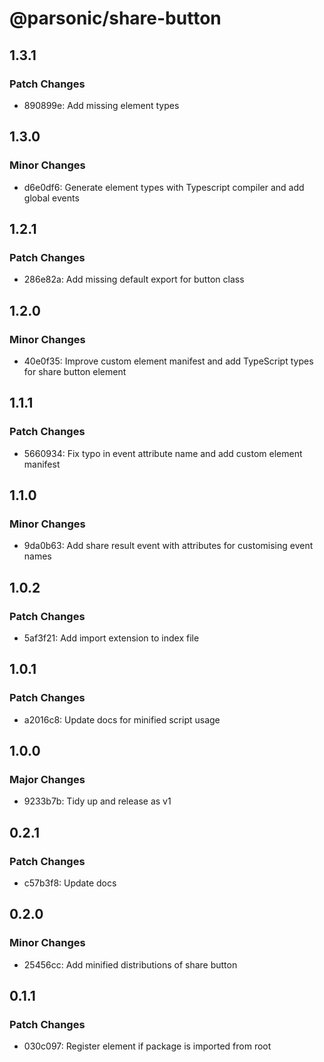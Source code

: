 # @parsonic/share-button

## 1.3.1

### Patch Changes

- 890899e: Add missing element types

## 1.3.0

### Minor Changes

- d6e0df6: Generate element types with Typescript compiler and add global events

## 1.2.1

### Patch Changes

- 286e82a: Add missing default export for button class

## 1.2.0

### Minor Changes

- 40e0f35: Improve custom element manifest and add TypeScript types for share
  button element

## 1.1.1

### Patch Changes

- 5660934: Fix typo in event attribute name and add custom element manifest

## 1.1.0

### Minor Changes

- 9da0b63: Add share result event with attributes for customising event names

## 1.0.2

### Patch Changes

- 5af3f21: Add import extension to index file

## 1.0.1

### Patch Changes

- a2016c8: Update docs for minified script usage

## 1.0.0

### Major Changes

- 9233b7b: Tidy up and release as v1

## 0.2.1

### Patch Changes

- c57b3f8: Update docs

## 0.2.0

### Minor Changes

- 25456cc: Add minified distributions of share button

## 0.1.1

### Patch Changes

- 030c097: Register element if package is imported from root
